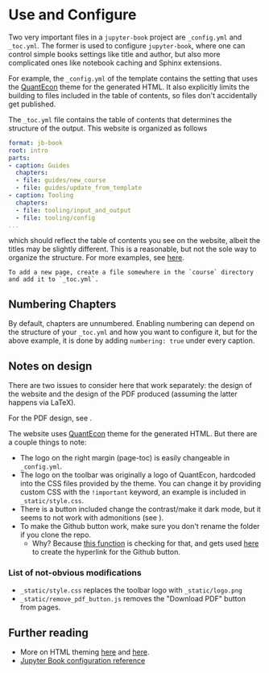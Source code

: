 # Use and Configure

Two very important files in a `jupyter-book` project are `_config.yml` and `_toc.yml`.
The former is used to configure `jupyter-book`, where one can control simple books settings like title and author, but also more complicated ones like notebook caching and Sphinx extensions.

For example, the `_config.yml` of the template contains the setting that uses the [QuantEcon](https://github.com/QuantEcon/quantecon-book-theme) theme for the generated HTML. 
It also explicitly limits the building to files included in the table of contents, so files don't accidentally get published.

The `_toc.yml` file contains the table of contents that determines the structure of the output.
This website is organized as follows
```yaml
format: jb-book
root: intro
parts:
- caption: Guides
  chapters:
  - file: guides/new_course
  - file: guides/update_from_template
- caption: Tooling
  chapters:
  - file: tooling/input_and_output
  - file: tooling/config
...
```
which should reflect the table of contents you see on the website, albeit the titles may be slightly different.
This is a reasonable, but not the sole way to organize the structure. For more examples, see [here](https://jupyterbook.org/en/stable/structure/toc.html).

```{note}
To add a new page, create a file somewhere in the `course` directory and add it to `_toc.yml`.
```

## Numbering Chapters

By default, chapters are unnumbered.
Enabling numbering can depend on the structure of your `_toc.yml` and how you want to configure it, but for the above example, it is done by adding `numbering: true` under every caption.


## Notes on design

There are two issues to consider here that work separately: the design of the website and the design of the PDF produced (assuming the latter happens via LaTeX).

For the PDF design, see [](pdf.md).

The website uses [QuantEcon](https://github.com/QuantEcon/quantecon-book-theme) theme for the generated HTML. But there are a couple things to note:
- The logo on the right margin (page-toc) is easily changeable in `_config.yml`.
- The logo on the toolbar was originally a logo of QuantEcon, hardcoded into the CSS files provided by the theme. You can change it by providing custom CSS with the `!important` keyword, an example is included in `_static/style.css`.
- There is a button included change the contrast/make it dark mode, but it seems to not work with admonitions (see [](../content/math_and_code.md)).
- To make the Github button work, make sure you don't rename the folder if you clone the repo.
  - Why? Because [this function](https://github.com/QuantEcon/quantecon-book-theme/blob/555f1c8897a9f6a40c2f653fc2bfcf84be30f040/src/quantecon_book_theme/__init__.py#L163-L173) is checking for that, and gets used [here](https://github.com/QuantEcon/quantecon-book-theme/blob/555f1c8897a9f6a40c2f653fc2bfcf84be30f040/src/quantecon_book_theme/theme/quantecon_book_theme/layout.html#L253) to create the hyperlink for the Github button.


### List of not-obvious modifications
- `_static/style.css` replaces the toolbar logo with `_static/logo.png`
- `_static/remove_pdf_button.js` removes the "Download PDF" button from pages.

## Further reading
- More on HTML theming [here](https://jupyterbook.org/en/stable/advanced/sphinx.html#choose-a-custom-sphinx-theme) and [here](https://www.sphinx-doc.org/en/master/usage/theming.html).
- [Jupyter Book configuration reference](https://jupyterbook.org/en/stable/customize/config.html)